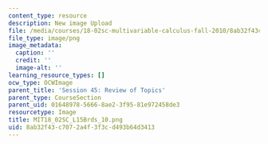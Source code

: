 ```yaml
---
content_type: resource
description: New image Upload
file: /media/courses/18-02sc-multivariable-calculus-fall-2010/8ab32f43c7072a4f3f3cd493b64d3413_MIT18_02SC_L15Brds_10.png
file_type: image/png
image_metadata:
  caption: ''
  credit: ''
  image-alt: ''
learning_resource_types: []
ocw_type: OCWImage
parent_title: 'Session 45: Review of Topics'
parent_type: CourseSection
parent_uid: 01648978-5666-8ae2-3f95-81e972458de3
resourcetype: Image
title: MIT18_02SC_L15Brds_10.png
uid: 8ab32f43-c707-2a4f-3f3c-d493b64d3413
---
```

